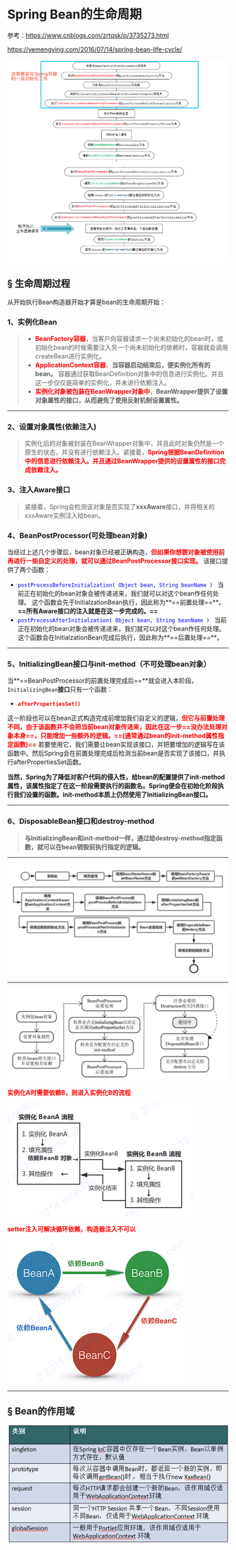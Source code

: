 # Spring Bean的生命周期

参考：https://www.cnblogs.com/zrtqsk/p/3735273.html

https://yemengying.com/2016/07/14/spring-bean-life-cycle/



![image-20191226134704044](../PicSource/image-20191226134704044.png)



## &sect; 生命周期过程

从开始执行Bean构造器开始才算是bean的生命周期开始：

### 1、实例化Bean

> - <font color='red'>**BeanFactory容器**</font>，当客户向容器请求一个尚未初始化的bean时，或初始化bean的时候需要注入另一个尚未初始化的依赖时，容器就会调用createBean进行实例化。 
> - <font color='red'>**ApplicationContext容器**</font>，**当容器启动结束后，便实例化所有的bean。** 容器通过获取BeanDefinition对象中的信息进行实例化。并且这一步仅仅是简单的实例化，并未进行依赖注入。 
> - <font color='red'>**实例化对象被包装在BeanWrapper对象中**</font>，**BeanWrapper提供了设置对象属性的接口，从而避免了使用反射机制设置属性。**

------



### 2、设置对象属性(依赖注入)

> 实例化后的对象被封装在BeanWrapper对象中，并且此时对象仍然是一个原生的状态，并没有进行依赖注入。紧接着，<font color='red'>**Spring根据BeanDefinition中的信息进行依赖注入。并且通过BeanWrapper提供的设置属性的接口完成依赖注入。**</font>



### 3、注入Aware接口

> 紧接着，Spring会检测该对象是否实现了**xxxAware**接口，并将相关的xxxAware实例注入给bean。



### 4、BeanPostProcessor(可处理bean对象)

当经过上述几个步骤后，bean对象已经被正确构造，<font color='red'>**但如果你想要对象被使用前再进行一些自定义的处理，就可以通过BeanPostProcessor接口实现。** </font>
该接口提供了两个函数：

- <font color='blue'>`postProcessBeforeInitialzation( Object bean, String beanName ) `</font>
  当前正在初始化的bean对象会被传递进来，我们就可以对这个bean作任何处理。 
  这个函数会先于InitialzationBean执行，因此称为**==前置处理==**。 
  **==所有Aware接口的注入就是在这一步完成的。==**
- <font color='blue'>`postProcessAfterInitialzation( Object bean, String beanName ) `</font>
  当前正在初始化的bean对象会被传递进来，我们就可以对这个bean作任何处理。 
  这个函数会在InitialzationBean完成后执行，因此称为**==后置处理==**。

------

### 5、InitializingBean接口与init-method（不可处理bean对象）

当**==BeanPostProcessor的前置处理完成后==**就会进入本阶段。 
`InitializingBean`**接口**只有一个函数：

- **<font color='red'>`afterPropertiesSet()`</font>**

这一阶段也可以在bean正式构造完成前增加我们自定义的逻辑，<font color='red'>**但它与前置处理不同，由于该函数并不会把当前bean对象传进来，因此在这一步==没办法处理对象本身==，只能增加一些额外的逻辑。==(通常通过bean的init-method属性指定函数)==**</font> 
若要使用它，我们需要让bean实现该接口，并把要增加的逻辑写在该函数中。然后Spring会在前置处理完成后检测当前bean是否实现了该接口，并执行afterPropertiesSet函数。

**当然，Spring为了降低对客户代码的侵入性，给bean的配置提供了init-method属性，该属性指定了在这一阶段需要执行的函数名。Spring便会在初始化阶段执行我们设置的函数。init-method本质上仍然使用了InitializingBean接口。**

------



### 6、DisposableBean接口和destroy-method

>  **与InitializingBean和init-method一样，通过给destroy-method指定函数，就可以在bean销毁前执行指定的逻辑。**

------



![image-20200127151004212](../PicSource/image-20200127151004212.png)

------

![image-20191226135002898](../PicSource/image-20191226135002898.png)



<font color='red'>**实例化A时需要依赖B，则进入实例化B的流程**</font>

![img](../PicSource/bean注入依赖过程.png)



<font color='red'>**setter注入可解决循环依赖，构造器注入不可以**</font>

![img](../PicSource/循环依赖.png)



------



## &sect; Bean的作用域

![img](../PicSource/1188352-20200114192052236.jpg)

